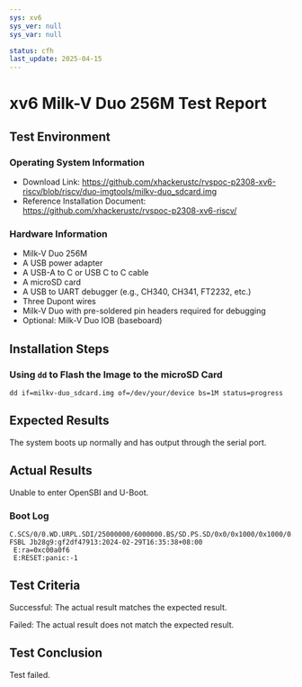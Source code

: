 ```yaml
---
sys: xv6
sys_ver: null
sys_var: null

status: cfh
last_update: 2025-04-15
---
```


# xv6 Milk-V Duo 256M Test Report

## Test Environment

### Operating System Information

- Download Link: https://github.com/xhackerustc/rvspoc-p2308-xv6-riscv/blob/riscv/duo-imgtools/milkv-duo_sdcard.img
- Reference Installation Document: https://github.com/xhackerustc/rvspoc-p2308-xv6-riscv/

### Hardware Information

- Milk-V Duo 256M
- A USB power adapter
- A USB-A to C or USB C to C cable
- A microSD card
- A USB to UART debugger (e.g., CH340, CH341, FT2232, etc.)
- Three Dupont wires
- Milk-V Duo with pre-soldered pin headers required for debugging
- Optional: Milk-V Duo IOB (baseboard)

## Installation Steps

### Using `dd` to Flash the Image to the microSD Card

```shell
dd if=milkv-duo_sdcard.img of=/dev/your/device bs=1M status=progress
```

## Expected Results

The system boots up normally and has output through the serial port.

## Actual Results

Unable to enter OpenSBI and U-Boot.

### Boot Log

```log
C.SCS/0/0.WD.URPL.SDI/25000000/6000000.BS/SD.PS.SD/0x0/0x1000/0x1000/0.PE.BS.�C.SCS/0/0.WD.URPL.SDI/25000000/6000000.BS/SD.PS.SD/0x0/0x1000/0x1000/0.PE.BS.SD/0x1000/0xba00/0xba00/0.BE.J.
FSBL Jb28g9:gf2df47913:2024-02-29T16:35:38+08:00
 E:ra=0xc00a0f6
 E:RESET:panic:-1
```

## Test Criteria

Successful: The actual result matches the expected result.

Failed: The actual result does not match the expected result.

## Test Conclusion

Test failed.

